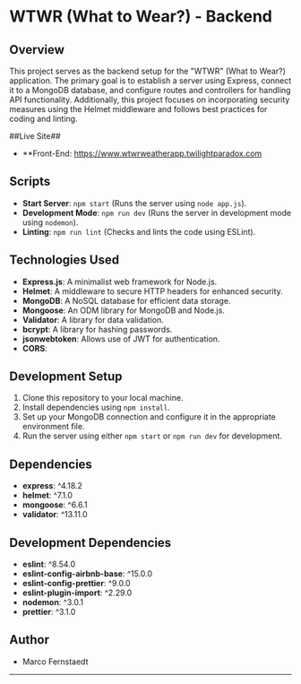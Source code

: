 # WTWR (What to Wear?) - Backend

## Overview
This project serves as the backend setup for the "WTWR" (What to Wear?) application. The primary goal is to establish a server using Express, connect it to a MongoDB database, and configure routes and controllers for handling API functionality. Additionally, this project focuses on incorporating security measures using the Helmet middleware and follows best practices for coding and linting.

##Live Site##
- **Front-End: https://www.wtwrweatherapp.twilightparadox.com

## Scripts
- **Start Server**: `npm start` (Runs the server using `node app.js`).
- **Development Mode**: `npm run dev` (Runs the server in development mode using `nodemon`).
- **Linting**: `npm run lint` (Checks and lints the code using ESLint).

## Technologies Used
- **Express.js**: A minimalist web framework for Node.js.
- **Helmet**: A middleware to secure HTTP headers for enhanced security.
- **MongoDB**: A NoSQL database for efficient data storage.
- **Mongoose**: An ODM library for MongoDB and Node.js.
- **Validator**: A library for data validation.
- **bcrypt**: A library for hashing passwords.
- **jsonwebtoken**: Allows use of JWT for authentication.
- **CORS**:

## Development Setup
1. Clone this repository to your local machine.
2. Install dependencies using `npm install`.
3. Set up your MongoDB connection and configure it in the appropriate environment file.
4. Run the server using either `npm start` or `npm run dev` for development.

## Dependencies
- **express**: ^4.18.2
- **helmet**: ^7.1.0
- **mongoose**: ^6.6.1
- **validator**: ^13.11.0

## Development Dependencies
- **eslint**: ^8.54.0
- **eslint-config-airbnb-base**: ^15.0.0
- **eslint-config-prettier**: ^9.0.0
- **eslint-plugin-import**: ^2.29.0
- **nodemon**: ^3.0.1
- **prettier**: ^3.1.0

## Author
- Marco Fernstaedt

---
